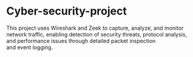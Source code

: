 # Cyber-security-project
This project uses Wireshark and Zeek to capture, analyze, and monitor network traffic, enabling detection of security threats, protocol analysis, and performance issues through detailed packet inspection and event logging.
